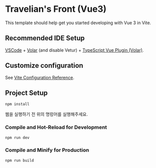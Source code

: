 # Travelian's Front (Vue3)

This template should help get you started developing with Vue 3 in Vite.

## Recommended IDE Setup

[VSCode](https://code.visualstudio.com/) + [Volar](https://marketplace.visualstudio.com/items?itemName=Vue.volar) (and disable Vetur) + [TypeScript Vue Plugin (Volar)](https://marketplace.visualstudio.com/items?itemName=Vue.vscode-typescript-vue-plugin).

## Customize configuration

See [Vite Configuration Reference](https://vitejs.dev/config/).

## Project Setup

```sh
npm install
```
웹을 실행하기 전 위의 명렁어를 실행해주세요.

### Compile and Hot-Reload for Development

```sh
npm run dev
```

### Compile and Minify for Production

```sh
npm run build
```
